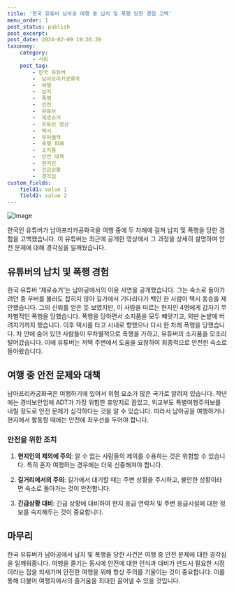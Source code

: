 ```yaml
---
title: '한국 유튜버 남아공 여행 중 납치 및 폭행 당한 경험 고백'
menu_order: 1
post_status: publish
post_excerpt: 
post_date: 2024-02-09 19:36:39
taxonomy:
    category:
        - 사회
    post_tag:
        - 한국 유튜버
        -  남아프리카공화국
        -  여행
        -  납치
        -  폭행
        -  안전
        -  유튜브
        -  제로슈거
        -  유튜브 영상
        -  택시
        -  무차별적
        -  폭행 피해
        -  소지품
        -  안전 대책
        -  현지인
        -  긴급상황
        -  경각심
custom_fields:
    field1: value 1
    field2: value 2
---
```


![Image](https://imgnews.pstatic.net/image/052/2024/02/09/202402091000016728_t_20240209100304511.jpg?type=w647)

한국인 유튜버가 남아프리카공화국을 여행 중에 두 차례에 걸쳐 납치 및 폭행을 당한 경험을 고백했습니다. 이 유튜버는 최근에 공개한 영상에서 그 과정을 상세히 설명하며 안전 문제에 대해 경각심을 일깨웠습니다.
## 유튜버의 납치 및 폭행 경험
한국 유튜버 '제로슈거'는 남아공에서의 이용 사연을 공개했습니다. 그는 숙소로 돌아가려던 중 우버를 불러도 잡히지 않아 길가에서 기다리다가 백인 한 사람이 택시 동승을 제안했습니다. 그의 신뢰를 얻은 듯 보였지만, 이 사람을 따르는 현지인 4명에게 갑자기 무차별적인 폭행을 당했습니다. 폭행을 당하면서 소지품을 모두 빼앗기고, 외딴 논밭에 버려지기까지 했습니다.
이후 택시를 타고 시내로 향했으나 다시 한 차례 폭행을 당했습니다. 차 안에 숨어 있던 사람들이 무차별적으로 폭행을 가하고, 유튜버의 소지품을 모조리 털어갔습니다. 이에 유튜버는 저택 주변에서 도움을 요청하여 최종적으로 안전한 숙소로 돌아왔습니다.
## 여행 중 안전 문제와 대책
남아프리카공화국은 여행하기에 있어서 위험 요소가 많은 국가로 알려져 있습니다. 작년에는 경비보안업체 ADT가 가장 위험한 휴양지로 꼽았고, 외교부도 특별여행주의보를 내릴 정도로 안전 문제가 심각하다는 것을 알 수 있습니다. 따라서 남아공을 여행하거나 현지에서 활동할 때에는 안전에 최우선을 두어야 합니다.
### 안전을 위한 조치
1. **현지인의 제의에 주의**: 알 수 없는 사람들의 제의를 수용하는 것은 위험할 수 있습니다. 특히 혼자 여행하는 경우에는 더욱 신중해져야 합니다.
   
2. **길거리에서의 주의**: 길가에서 대기할 때는 주변 상황을 주시하고, 불안한 상황이라면 숙소로 돌아가는 것이 안전합니다.
   
3. **긴급상황 대비**: 긴급 상황에 대비하여 현지 응급 연락처 및 주변 응급시설에 대한 정보를 숙지해두는 것이 중요합니다.
## 마무리
한국 유튜버가 남아공에서 납치 및 폭행을 당한 사건은 여행 중 안전 문제에 대한 경각심을 일깨워줍니다. 여행을 즐기는 동시에 안전에 대한 인식과 대비가 반드시 필요한 시점이라는 점을 되새기며 안전한 여행을 위해 항상 주의를 기울이는 것이 중요합니다. 이를 통해 더불어 여행지에서의 즐거움을 최대한 끌어낼 수 있을 것입니다.
